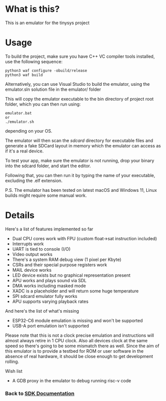 # What is this?

This is an emulator for the tinysys project

# Usage
To build the project, make sure you have C++ VC compiler tools installed, use the following sequence:
```
python3 waf configure -obuild/release
python3 waf build
```

Alternatively, you can use Visual Studio to build the emulator, using the emulator.sln solution file in the emulator/ folder

This will copy the emulator executable to the bin directory of project root folder, which you can then run using:
```
emulator.bat
or
./emulator.sh
```
depending on your OS.

The emulator will then scan the *sdcard* directory for executable files and generate a fake SDCard layout in memory which the emulator can access as if it's a real device.

To test your app, make sure the emulator is not running, drop your binary into the sdcard folder, and start the editor.

Following that, you can then run it by typing the name of your executable, excluding the .elf extension.

P.S. The emulator has been tested on latest macOS and Windows 11, Linux builds might require some manual work.

# Details

Here's a list of features implemented so far

- Dual CPU cores work with FPU (custom float->sat instruction included)
- Interrupts work
- UART is tied to console (I/O)
- Video output works
- There's a system RAM debug view (1 pixel per Kbyte)
- CSRs and their special purpose registers work
- MAIL device works
- LED device exists but no graphical representation present
- APU works and plays sound via SDL
- DMA works including masked mode
- XADC is a placeholder and will return some huge temperature
- SPI sdcard emulator fully works
- APU supports varying playback rates

And here's the list of what's missing

- ESP32-C6 module emulation is missing and won't be supported
- USB-A port emulation isn't supported

Please note that this is not a clock precise emulation and instructions will almost always retire in 1 CPU clock. Also all devices clock at the same speed so there's going to be some mismatch there as well. Since the aim of this emulator is to provide a testbed for ROM or user software in the absence of real hardware, it should be close enough to get development rolling.

Wish list

- A GDB proxy in the emulator to debug running risc-v code


### Back to [SDK Documentation](../SDK/README.md)